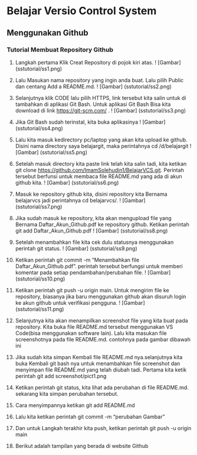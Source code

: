 # Belajar Versio Control System
## Menggunakan Github 

### Tutorial Membuat Repository Github

1. Langkah pertama Klik Creat Repository di pojok kiri atas.
! [Gambar] (sstutorial/ss1.png)
2. Lalu Masukan nama repository yang ingin anda buat. Lalu pilih Public dan centang Add a README.md. 
! [Gambar] (sstutorial/ss2.png)
3. Selanjutnya klik CODE lalu pilih HTTPS, link tersebut kita salin untuk di tambahkan di aplikasi Git Bash. Untuk aplikasi Git Bash Bisa kita download di link https://git-scm.com/ .
! [Gambar] (sstutorial/ss3.png)
4. Jika Git Bash sudah terinstal, kita buka aplikasinya
! [Gambar] (sstutorial/ss4.png)
5. Lalu kita masuk kedirectory pc/laptop yang akan kita upload ke github. Disini nama directory saya belajargit, maka perintahnya cd /d/belajargit
! [Gambar] (sstutorial/ss5.png)
6. Setelah masuk directory kita paste link telah kita salin tadi, kita ketikan git clone https://github.com/ImamSolehudin1/BelajarVCS.git. Perintah tersebut berfunsi untuk membaca file README.md yang ada di akun github kita.
! [Gambar] (sstutorial/ss6.png)
7.	Masuk ke repository github kita, disini repository kita Bernama belajarvcs  jadi perintahnya cd belajarvcs/.
! [Gambar] (sstutorial/ss7.png)
8.	Jika sudah masuk ke repository, kita akan mengupload file yang Bernama Daftar_Akun_Github.pdf ke repository github. Ketikan perintah git add Daftar_Akun_Github.pdf
! [Gambar] (sstutorial/ss8.png)
9.	Setelah menambahkan file kita cek dulu statusnya menggunakan perintah git status.
! [Gambar] (sstutorial/ss9.png)
10.	 Ketikan perintah git commit -m “Menambahkan file Daftar_Akun_Github.pdf”. perintah tersebut berfungsi untuk memberi komentar pada setiap pendambahan/perubahan file.
! [Gambar] (sstutorial/ss10.png)
11.	Ketikan perintah git push -u origin main.  Untuk mengirim file ke repository, biasanya jika baru menggunakan github akan disuruh login ke akun github untuk verifikasi pengguna.
! [Gambar] (sstutorial/ss11.png)
12.	Selanjutnya kita akan menampilkan screenshot file yang kita buat pada repository. Kita buka file README.md tersebut menggunakan VS Code(bisa menggunakan software lain). Lalu kita masukan file screenshotnya pada file README.md. contohnya pada gambar dibawah ini 

13. Jika sudah kita simpan Kembali file README.md nya.selanjutnya kita buka Kembali git bash nya untuk menambahkan file screenshot dan menyimpan file README.md yang telah diubah tadi. Pertama kita ketik perintah git add screenshot/pict1.png

14.	Ketikan perintah git status, kita lihat ada perubahan di file README.md. sekarang kita simpan perubahan tersebut.

15.	Cara menyimpannya ketikan git add README.md

16. Lalu kita ketikan perintah git commit -m “perubahan Gambar”

17. Dan untuk Langkah terakhir kita push, ketikan perintah git push -u origin main

18.	 Berikut adalah tampilan yang berada di website Github